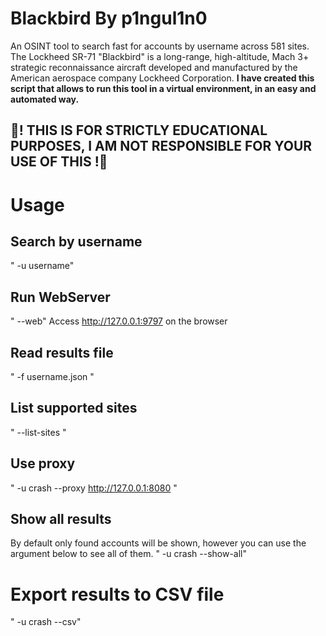 # Blackbird By p1ngul1n0
An OSINT tool to search fast for accounts by username across 581 sites.
The Lockheed SR-71 "Blackbird" is a long-range, high-altitude, Mach 3+ strategic reconnaissance aircraft developed and manufactured by the American aerospace company Lockheed Corporation.
**I have created this script that allows to run this tool in a virtual environment, in an easy and automated way.**

## 🚧! THIS IS FOR STRICTLY EDUCATIONAL PURPOSES, I AM NOT RESPONSIBLE FOR YOUR USE OF THIS !🚧

# Usage
## Search by username
" -u username"

## Run WebServer
" --web"
Access http://127.0.0.1:9797 on the browser

## Read results file
" -f username.json "

## List supported sites
" --list-sites "

## Use proxy
" -u crash --proxy http://127.0.0.1:8080 "

## Show all results
By default only found accounts will be shown, however you can use the argument below to see all of them.
" -u crash --show-all"

# Export results to CSV file
" -u crash --csv"
